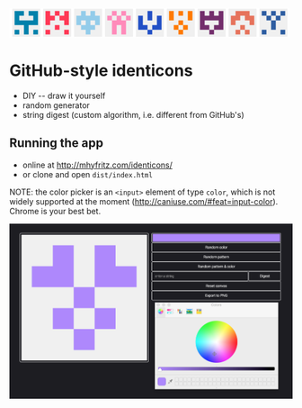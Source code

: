 ![Examples](/img/examples.png)

# GitHub-style identicons

- DIY -- draw it yourself
- random generator
- string digest (custom algorithm, i.e. different from GitHub's)

## Running the app
* online at http://mhyfritz.com/identicons/
* or clone and open `dist/index.html`

NOTE: the color picker is an `<input>` element of type `color`,
which is not widely supported at the moment (http://caniuse.com/#feat=input-color).
Chrome is your best bet.

![App screenshot](/img/app.png)
